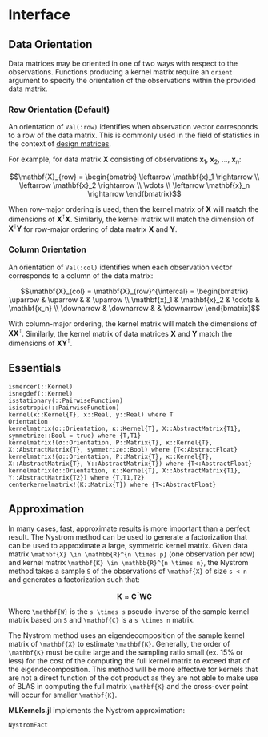 # Interface

## Data Orientation
Data matrices may be oriented in one of two ways with respect to the observations. 
Functions producing a kernel matrix require an `orient` argument to specify the orientation
of the observations within the provided data matrix.

### Row Orientation (Default)

An orientation of `Val(:row)` identifies when observation vector corresponds to a row of 
the data matrix. This is commonly used in the field of statistics in the context of 
[design matrices](https://en.wikipedia.org/wiki/Design_matrix). 

For example, for data matrix $\mathbf{X}$ consisting of observations $\mathbf{x}_1$, 
$\mathbf{x}_2$, $\ldots$, $\mathbf{x}_n$:

```math
\mathbf{X}_{row} = 
\begin{bmatrix} 
    \leftarrow \mathbf{x}_1 \rightarrow \\ 
    \leftarrow \mathbf{x}_2 \rightarrow \\ 
    \vdots \\ 
    \leftarrow \mathbf{x}_n \rightarrow 
\end{bmatrix}
```

When row-major ordering is used, then the kernel matrix of $\mathbf{X}$ will match the 
dimensions of $\mathbf{X}^{\intercal}\mathbf{X}$. Similarly, the kernel matrix will match 
the dimension of $\mathbf{X}^{\intercal}\mathbf{Y}$ for row-major ordering of data 
matrix $\mathbf{X}$ and $\mathbf{Y}$.

### Column Orientation

An orientation of `Val(:col)` identifies when each observation vector corresponds to a 
column of the data matrix:

```math
\mathbf{X}_{col} = 
\mathbf{X}_{row}^{\intercal} = 
\begin{bmatrix}
    \uparrow & \uparrow & & \uparrow  \\
    \mathbf{x}_1 & \mathbf{x}_2 & \cdots & \mathbf{x_n} \\
    \downarrow & \downarrow & & \downarrow
\end{bmatrix}
```

With column-major ordering, the kernel matrix will match the dimensions of 
$\mathbf{XX}^{\intercal}$. Similarly, the kernel matrix of data matrices $\mathbf{X}$ and
$\mathbf{Y}$ match the dimensions of $\mathbf{XY}^{\intercal}$.


## Essentials

```@docs
ismercer(::Kernel)
isnegdef(::Kernel)
isstationary(::PairwiseFunction)
isisotropic(::PairwiseFunction)
kernel(κ::Kernel{T}, x::Real, y::Real) where T
Orientation
kernelmatrix(σ::Orientation, κ::Kernel{T}, X::AbstractMatrix{T1}, symmetrize::Bool = true) where {T,T1}
kernelmatrix!(σ::Orientation, P::Matrix{T}, κ::Kernel{T}, X::AbstractMatrix{T}, symmetrize::Bool) where {T<:AbstractFloat}
kernelmatrix!(σ::Orientation, P::Matrix{T}, κ::Kernel{T}, X::AbstractMatrix{T}, Y::AbstractMatrix{T}) where {T<:AbstractFloat}
kernelmatrix(σ::Orientation, κ::Kernel{T}, X::AbstractMatrix{T1}, Y::AbstractMatrix{T2}) where {T,T1,T2}
centerkernelmatrix!(K::Matrix{T}) where {T<:AbstractFloat}
```

## Approximation

In many cases, fast, approximate results is more important than a perfect
result. The Nystrom method can be used to generate a factorization that can be
used to approximate a large, symmetric kernel matrix. Given data matrix
``\mathbf{X} \in \mathbb{R}^{n \times p}`` (one observation per row) and 
kernel matrix ``\mathbf{K} \in \mathbb{R}^{n \times n}``, the Nystrom method
takes a sample ``S`` of the observations of ``\mathbf{X}`` of size 
``s < n`` and generates a factorization such that:

```math
\mathbf{K} \approx \mathbf{C}^{\intercal}\mathbf{WC}
```

Where ``\mathbf{W}`` is the ``s \times s`` pseudo-inverse of the sample 
kernel matrix based on ``S`` and ``\mathbf{C}`` is a ``s \times n``
matrix.

The Nystrom method uses an eigendecomposition of the sample kernel matrix of 
``\mathbf{X}`` to estimate ``\mathbf{K}``. Generally, the order of 
``\mathbf{K}`` must be quite large and the sampling ratio small (ex. 15% or 
less) for the cost of the computing the full kernel matrix to exceed that of the
eigendecomposition. This method will be more effective for kernels that are not 
a direct function of the dot product as they are not able to make use of BLAS in
computing the full matrix ``\mathbf{K}`` and the cross-over point will occur
for smaller ``\mathbf{K}``.

**MLKernels.jl** implements the Nystrom approximation:

```@docs
NystromFact
```